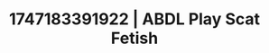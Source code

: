 ---
categories:
- Threesome action
- Digital erotica realm
- Slow undress
- 3D animation
- Lover's breath
image: /assets/images/1747183391922.jpg
layout: post
seo:
  description: Featured content with artistic ABDL Play, Scat Fetish. HD images available.
  keywords: ABDL Play, Scat Fetish
  og_image: /assets/images/1747183391922.jpg
  schema_type: VisualArtwork
tags:
- ABDL Play
- '#1747183391922'
- Scat Fetish
title: 1747183391922 | ABDL Play Scat Fetish
---